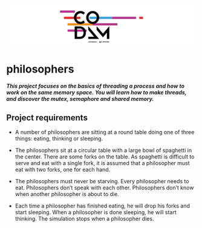 [![Logo](https://github.com/qingqingqingli/readme_images/blob/master/codam_logo_1.png)](https://github.com/qingqingqingli/philosophers)

# philosophers

***This project focuses on the basics of threading a process and how to work on the same memory space. You will learn how to make threads, and discover the mutex, semaphore and shared memory.***

## Project requirements

- A number of philosophers are sitting at a round table doing one of three things: eating, thinking or sleeping. 
  
- The philosophers sit at a circular table with a large bowl of spaghetti in the center. There are some forks on the table. As spaghetti is difficult to serve and eat with a single fork, it is assumed that a philosopher must eat with two forks, one for each hand.

- The philosophers must never be starving. Every philosopher needs to eat. Philosophers don’t speak with each other. Philosophers don’t know when another philosopher is about to die. 

- Each time a philosopher has finished eating, he will drop his forks and start sleeping. When a philosopher is done sleeping, he will start thinking. The simulation stops when a philosopher dies.